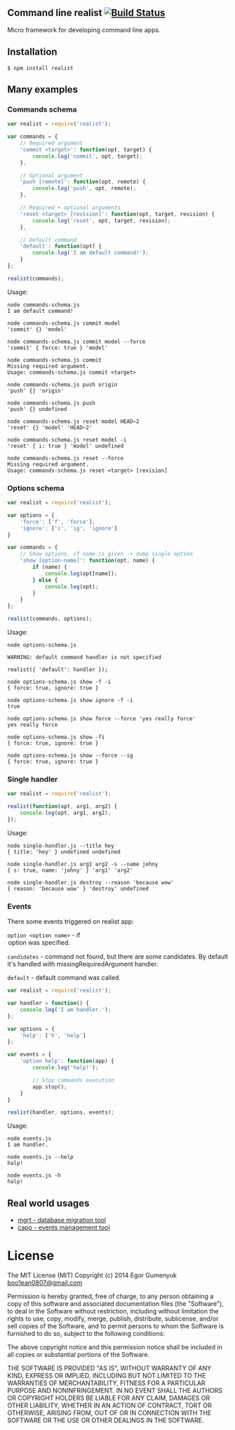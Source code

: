 ## Command line realist [![Build Status](https://travis-ci.org/boo1ean/realist.png?branch=master)](https://travis-ci.org/boo1ean/realist)

Micro framework for developing command line apps.

## Installation

    $ npm install realist

## Many examples

### Commands schema

```javascript
var realist = require('realist');

var commands = {
	// Required argument
	'commit <target>': function(opt, target) {
		console.log('commit', opt, target);
	},

	// Optional argument
	'push [remote]': function(opt, remote) {
		console.log('push', opt, remote);
	},

	// Required + optional arguments
	'reset <target> [revision]': function(opt, target, revision) {
		console.log('reset', opt, target, revision);
	},

	// Default command
	'default': function(opt) {
		console.log('I am default command!');
	}
};

realist(commands);
```

Usage:

```
node commands-schema.js
I am default command!
```

```
node commands-schema.js commit model
'commit' {} 'model'
```

```
node commands-schema.js commit model --force
'commit' { force: true } 'model'
```

```
node commands-schema.js commit
Missing required argument.
Usage: commands-schema.js commit <target>
```

```
node commands-schema.js push origin
'push' {} 'origin'
```

```
node commands-schema.js push
'push' {} undefined
```

```
node commands-schema.js reset model HEAD~2
'reset' {} 'model' 'HEAD~2'
```

```
node commands-schema.js reset model -i
'reset' { i: true } 'model' undefined
```

```
node commands-schema.js reset --force
Missing required argument.
Usage: commands-schema.js reset <target> [revision]
```

### Options schema

```javascript
var realist = require('realist');

var options = {
	'force': ['f', 'force'],
	'ignore': ['i', 'ig', 'ignore']
}

var commands = {
	// Show options, if name is given -> dump single option
	'show [option-name]': function(opt, name) {
		if (name) {
			console.log(opt[name]);
		} else {
			console.log(opt);
		}
	}
};

realist(commands, options);
```

Usage:

```
node options-schema.js

WARNING: default command handler is not specified

realist({ 'default': handler });

```

```
node options-schema.js show -f -i
{ force: true, ignore: true }
```

```
node options-schema.js show ignore -f -i
true
```

```
node options-schema.js show force --force 'yes really force'
yes really force
```

```
node options-schema.js show -fi
{ force: true, ignore: true }
```

```
node options-schema.js show --force --ig
{ force: true, ignore: true }
```

### Single handler

```javascript
var realist = require('realist');

realist(function(opt, arg1, arg2) {
	console.log(opt, arg1, arg2);
});
```

Usage:

```
node single-handler.js --title hey
{ title: 'hey' } undefined undefined
```

```
node single-handler.js arg1 arg2 -s --name johny
{ s: true, name: 'johny' } 'arg1' 'arg2'
```

```
node single-handler.js destroy --reason 'because wow'
{ reason: 'because wow' } 'destroy' undefined
```

### Events

There some events triggered on realist app:

`option <option name>` - if <option name> option was specified.

`candidates` - command not found, but there are some candidates.  By default it's handled with missingRequiredArgument handler.

`default` - default command was called.

```javascript
var realist = require('realist');

var handler = function() { 
	console.log('I am handler.');
};

var options = {
	'help': ['h', 'help']
};

var events = {
	'option help': function(app) {
		console.log('halp!');

		// Stop commands execution
		app.stop();
	}
}

realist(handler, options, events);
```

Usage:

```
node events.js
I am handler.
```

```
node events.js --help
halp!
```

```
node events.js -h
halp!
```

## Real world usages

- [mgrt - database migration tool](https://github.com/boo1ean/mgrt/blob/master/bin/mgrt#L63-L129)
- [capo - events management tool](https://github.com/msemenistyi/capo/blob/master/bin/capo_cli.js)

# License

The MIT License (MIT)
Copyright (c) 2014 Egor Gumenyuk <boo1ean0807@gmail.com>

Permission is hereby granted, free of charge, to any person obtaining a copy
of this software and associated documentation files (the "Software"), to deal
in the Software without restriction, including without limitation the rights
to use, copy, modify, merge, publish, distribute, sublicense, and/or sell
copies of the Software, and to permit persons to whom the Software is
furnished to do so, subject to the following conditions:

The above copyright notice and this permission notice shall be included in all
copies or substantial portions of the Software.

THE SOFTWARE IS PROVIDED "AS IS", WITHOUT WARRANTY OF ANY KIND,
EXPRESS OR IMPLIED, INCLUDING BUT NOT LIMITED TO THE WARRANTIES OF
MERCHANTABILITY, FITNESS FOR A PARTICULAR PURPOSE AND NONINFRINGEMENT.
IN NO EVENT SHALL THE AUTHORS OR COPYRIGHT HOLDERS BE LIABLE FOR ANY CLAIM,
DAMAGES OR OTHER LIABILITY, WHETHER IN AN ACTION OF CONTRACT, TORT OR
OTHERWISE, ARISING FROM, OUT OF OR IN CONNECTION WITH THE SOFTWARE OR THE USE
OR OTHER DEALINGS IN THE SOFTWARE.
